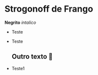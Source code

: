 # Strogonoff de Frango

**Negrito**
_intalico_

- Teste

- Teste

  ## Outro texto :chicken:
 - Teste1

  

  

